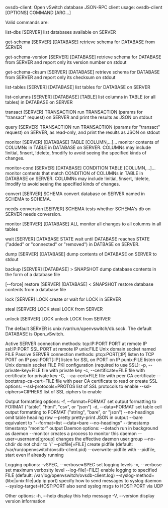 ovsdb-client: Open vSwitch database JSON-RPC client
usage: ovsdb-client [OPTIONS] COMMAND [ARG...]

Valid commands are:

  list-dbs [SERVER]
    list databases available on SERVER

  get-schema [SERVER] [DATABASE]
    retrieve schema for DATABASE from SERVER

  get-schema-version [SERVER] [DATABASE]
    retrieve schema for DATABASE from SERVER and report only its
    version number on stdout

  get-schema-cksum [SERVER] [DATABASE]
    retrieve schema for DATABASE from SERVER and report only its
    checksum on stdout

  list-tables [SERVER] [DATABASE]
    list tables for DATABASE on SERVER

  list-columns [SERVER] [DATABASE] [TABLE]
    list columns in TABLE (or all tables) in DATABASE on SERVER

  transact [SERVER] TRANSACTION
    run TRANSACTION (params for "transact" request) on SERVER
    and print the results as JSON on stdout

  query [SERVER] TRANSACTION
    run TRANSACTION (params for "transact" request) on SERVER,
    as read-only, and print the results as JSON on stdout

  monitor [SERVER] [DATABASE] TABLE [COLUMN,...]...
    monitor contents of COLUMNs in TABLE in DATABASE on SERVER.
    COLUMNs may include !initial, !insert, !delete, !modify
    to avoid seeing the specified kinds of changes.

  monitor-cond [SERVER] [DATABASE] CONDITION TABLE [COLUMN,...]...
    monitor contents that match CONDITION of COLUMNs in TABLE in
    DATABASE on SERVER.
    COLUMNs may include !initial, !insert, !delete, !modify
    to avoid seeing the specified kinds of changes.

  convert [SERVER] SCHEMA
    convert database on SERVER named in SCHEMA to SCHEMA.

  needs-conversion [SERVER] SCHEMA
    tests whether SCHEMA's db on SERVER needs conversion.

  monitor [SERVER] [DATABASE] ALL
    monitor all changes to all columns in all tables

  wait [SERVER] DATABASE STATE
    wait until DATABASE reaches STATE ("added" or "connected" or "removed")
    in DATBASE on SERVER.

  dump [SERVER] [DATABASE]
    dump contents of DATABASE on SERVER to stdout

  backup [SERVER] [DATABASE] > SNAPSHOT
    dump database contents in the form of a database file

  [--force] restore [SERVER] [DATABASE] < SNAPSHOT
    restore database contents from a database file

  lock [SERVER] LOCK
    create or wait for LOCK in SERVER

  steal [SERVER] LOCK
    steal LOCK from SERVER

  unlock [SERVER] LOCK
    unlock LOCK from SERVER

The default SERVER is unix:/var/run/openvswitch/db.sock.
The default DATABASE is Open_vSwitch.

Active SERVER connection methods:
  tcp:IP:PORT             PORT at remote IP
  ssl:IP:PORT             SSL PORT at remote IP
  unix:FILE               Unix domain socket named FILE
Passive SERVER connection methods:
  ptcp:PORT[:IP]          listen to TCP PORT on IP
  pssl:PORT[:IP]          listen for SSL on PORT on IP
  punix:FILE              listen on Unix domain socket FILE
PKI configuration (required to use SSL):
  -p, --private-key=FILE  file with private key
  -c, --certificate=FILE  file with certificate for private key
  -C, --ca-cert=FILE      file with peer CA certificate
  --bootstrap-ca-cert=FILE  file with peer CA certificate to read or create
SSL options:
  --ssl-protocols=PROTOS  list of SSL protocols to enable
  --ssl-ciphers=CIPHERS   list of SSL ciphers to enable

Output formatting options:
  -f, --format=FORMAT         set output formatting to FORMAT
                              ("table", "html", "csv", or "json")
  -d, --data=FORMAT           set table cell output formatting to
                              FORMAT ("string", "bare", or "json")
  --no-headings               omit table heading row
  --pretty                    pretty-print JSON in output
  --bare                      equivalent to "--format=list --data=bare --no-headings"
  --timestamp                 timestamp "monitor" output
Daemon options:
  --detach                run in background as daemon
  --monitor               creates a process to monitor this daemon
  --user=username[:group] changes the effective daemon user:group
  --no-chdir              do not chdir to '/'
  --pidfile[=FILE]        create pidfile (default: /var/run/openvswitch/ovsdb-client.pid)
  --overwrite-pidfile     with --pidfile, start even if already running

Logging options:
  -vSPEC, --verbose=SPEC   set logging levels
  -v, --verbose            set maximum verbosity level
  --log-file[=FILE]        enable logging to specified FILE
                           (default: /var/log/openvswitch/ovsdb-client.log)
  --syslog-method=(libc|unix:file|udp:ip:port)
                           specify how to send messages to syslog daemon
  --syslog-target=HOST:PORT  also send syslog msgs to HOST:PORT via UDP

Other options:
  -h, --help                  display this help message
  -V, --version               display version information
